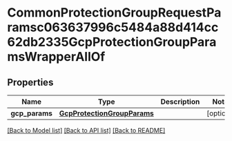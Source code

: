 # CommonProtectionGroupRequestParamsc063637996c5484a88d414cc62db2335GcpProtectionGroupParamsWrapperAllOf


## Properties
Name | Type | Description | Notes
------------ | ------------- | ------------- | -------------
**gcp_params** | [**GcpProtectionGroupParams**](GcpProtectionGroupParams.md) |  | [optional] 

[[Back to Model list]](../README.md#documentation-for-models) [[Back to API list]](../README.md#documentation-for-api-endpoints) [[Back to README]](../README.md)


